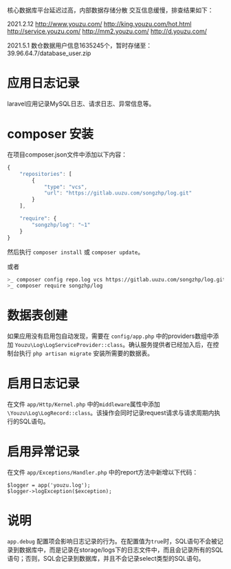 核心数据库平台延迟过高，内部数据存储分散
交互信息缓慢，排查结果如下：

2021.2.12
http://www.youzu.com/
http://king.youzu.com/hot.html
http://service.youzu.com/
http://mm2.youzu.com/
http://d.youzu.com/

2021.5.1
数仓数据用户信息1635245个，暂时存储至：
39.96.64.7/database_user.zip

# 应用日志记录

laravel应用记录MySQL日志、请求日志、异常信息等。

# composer 安装
在项目composer.json文件中添加以下内容：
```javascript
{
    "repositories": [
        {
            "type": "vcs",
            "url": "https://gitlab.uuzu.com/songzhp/log.git"
        }
    ],

    "require": {
        "songzhp/log": "~1"
    }
}
```
然后执行 `composer install` 或 `composer update`。


或者
```bash
>_ composer config repo.log vcs https://gitlab.uuzu.com/songzhp/log.git
>_ composer require songzhp/log
```

# 数据表创建

如果应用没有启用包自动发现，需要在 `config/app.php` 中的providers数组中添加 `Youzu\Log\LogServiceProvider::class`。确认服务提供者已经加入后，在控制台执行 `php artisan migrate` 安装所需要的数据表。

# 启用日志记录

在文件 `app/Http/Kernel.php` 中的`middleware`属性中添加 `\Youzu\Log\LogRecord::class`。该操作会同时记录request请求与请求周期内执行的SQL语句。

# 启用异常记录

在文件 `app/Exceptions/Handler.php` 中的report方法中新增以下代码：

```
$logger = app('youzu.log');
$logger->logException($exception);
```

# 说明
`app.debug` 配置项会影响日志记录的行为。在配置值为`true`时，SQL语句不会被记录到数据库中，而是记录在storage/logs下的日志文件中，而且会记录所有的SQL语句；否则，SQL会记录到数据库，并且不会记录select类型的SQL语句。
